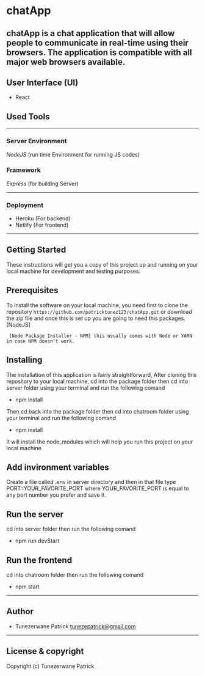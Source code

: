 # chatApp
chatApp is a chat application that will allow people to communicate in real-time using their browsers. The application is compatible with all major web browsers available.
------------------------------------------------------------------------------

## User Interface (UI)
- React

## Used Tools
---

### Server Environment
*NodeJS* (run time Environment for running JS codes)

### Framework
*Express* (for building Server)

---

### Deployment
- Heroku (For backend)
- Netlify (For frontend)

---

## Getting Started
These instructions will get you a copy of this project up and running on your local machine for development and testing purposes.

## Prerequisites
To install the software on your local machine, you need first to clone the repository ```https://github.com/patricktunez123/chatApp.git``` or download the zip file and once this is set up you are going to need this packages. [NodeJS]

```
 [Node Package Installer - NPM] this usually comes with Node or YARN in case NPM doesn't work.
```

## Installing
The installation of this application is fairly straightforward, After cloning this repository to your local machine, cd into the package folder then cd into server folder using your terminal and run the following comand

- npm install

Then cd back into the package folder then cd into chatroom folder using your terminal and run the following comand

- npm install

It will install the node_modules which will help you run this project on your local machine.

## Add invironment variables

Create a file called .env in server directory and then in that file type PORT=YOUR_FAVORITE_PORT where YOUR_FAVORITE_PORT is equal to any port number you prefer and save it.

## Run the server
cd into server folder then run the following comand

- npm run devStart

## Run the frontend
cd into chatroom folder then run the following comand

- npm start

---

## Author
- Tunezerwane Patrick <tunezepatrick@gmail.com>

---

## License & copyright
Copyright (c) Tunezerwane Patrick